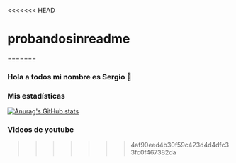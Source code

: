 <<<<<<< HEAD
# probandosinreadme
=======
### Hola a todos mi nombre es Sergio 👋
### Mis estadísticas

[![Anurag's GitHub stats](https://github-readme-stats.vercel.app/api?username=originalfourier)](https://github.com/anuraghazra/github-readme-stats)

### Videos de youtube

<!-- YOUTUBE:START -->




<!-- YOUTUBE:END -->
<!--
**originalfourier/originalfourier** is a ✨ _special_ ✨ repository because its `README.md` (this file) appears on your GitHub profile.

Here are some ideas to get you started:

- 🔭 I’m currently working on ...
- 🌱 I’m currently learning ...
- 👯 I’m looking to collaborate on ...
- 🤔 I’m looking for help with ...
- 💬 Ask me about ...
- 📫 How to reach me: ...
- 😄 Pronouns: ...
- ⚡ Fun fact: ...
-->
>>>>>>> 4af90eed4b30f59c423d4d4dfc33fc0f467382da
